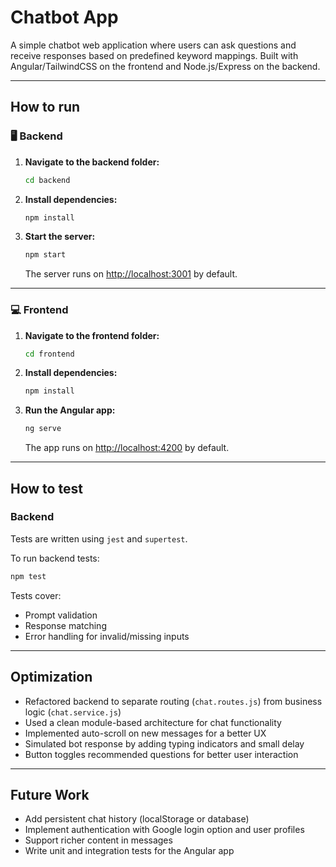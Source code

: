 # Chatbot App

A simple chatbot web application where users can ask questions and receive responses based on predefined keyword mappings. Built with Angular/TailwindCSS on the frontend and Node.js/Express on the backend.

---

## How to run

### 🖥 Backend

1. **Navigate to the backend folder:**

   ```bash
   cd backend
   ```

2. **Install dependencies:**

   ```bash
   npm install
   ```

3. **Start the server:**
   ```bash
   npm start
   ```
   The server runs on [http://localhost:3001](http://localhost:3001) by default.

---

### 💻 Frontend

1. **Navigate to the frontend folder:**

   ```bash
   cd frontend
   ```

2. **Install dependencies:**

   ```bash
   npm install
   ```

3. **Run the Angular app:**
   ```bash
   ng serve
   ```
   The app runs on [http://localhost:4200](http://localhost:4200) by default.

---

## How to test

### Backend

Tests are written using `jest` and `supertest`.

To run backend tests:

```bash
npm test
```

Tests cover:

- Prompt validation
- Response matching
- Error handling for invalid/missing inputs

---

## Optimization

- Refactored backend to separate routing (`chat.routes.js`) from business logic (`chat.service.js`)
- Used a clean module-based architecture for chat functionality
- Implemented auto-scroll on new messages for a better UX
- Simulated bot response by adding typing indicators and small delay
- Button toggles recommended questions for better user interaction

---

## Future Work

- Add persistent chat history (localStorage or database)
- Implement authentication with Google login option and user profiles
- Support richer content in messages
- Write unit and integration tests for the Angular app
